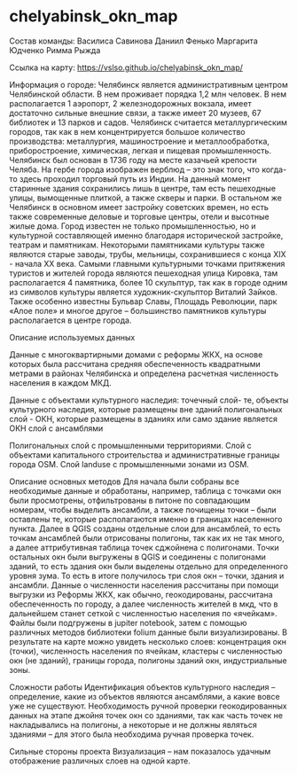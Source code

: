 # chelyabinsk_okn_map

Состав команды: 
Василиса Савинова
Даниил Фенько
Маргарита Юдченко
Римма Рыжда

Ссылка на карту: 
https://vslso.github.io/chelyabinsk_okn_map/ 

Информация о городе: 
Челябинск является административным центром Челябинской области. В нем проживает порядка 1,2 млн человек. В нем располагается 1 аэропорт, 2 железнодорожных вокзала, имеет достаточно сильные внешние связи, а также имеет 20 музеев, 67 библиотек и 13 парков и садов. Челябинск считается металлургическим городов, так как в нем концентрируется большое количество производства: металлургия, машиностроение и металлообработка, приборостроение, химическая, легкая и пищевая промышленность.
Челябинск был основан в 1736 году на месте казачьей крепости Челяба. На гербе города изображен верблюд – это знак того, что когда-то здесь проходил торговый путь из Индии. На данный момент старинные здания сохранились лишь в центре, там есть пешеходные улицы, вымощенные плиткой, а также скверы и парки. В остальном же Челябинск в основном имеет застройку советских времен, но есть также современные деловые и торговые центры, отели и высотные жилые дома. Город известен не только промышленностью, но и культурной составляющей именно благодаря исторической застройке, театрам и памятникам. Некоторыми памятниками культуры также являются старые заводы, трубы, мельницы, сохранившиеся с конца XIX - начала XX века.
Самыми главными культурными точками притяжения туристов и жителей города являются пешеходная улица Кировка, там располагается 4 памятника, более 10 скульптур, так как в городе одним из символов культуры является художник-скульптор Виталий Зайков. Также особенно известны Бульвар Славы, Площадь Революции, парк «Алое поле» и многое другое – большинство памятников культуры располагается в центре города. 

Описание используемых данных

Данные с многоквартирными домами с реформы ЖКХ, на основе которых была рассчитана средняя обеспеченность квадратными метрами в районах Челябинска и определена расчетная численность населения в каждом МКД.

Данные с объектами культурного наследия:
точечный слой- те, объекты культурного наследия, которые размещены вне зданий
полигональных слой - ОКН, которые размещены в зданиях или само здание является ОКН
слой с ансамблями

Полигональных слой  с промышленными территориями.
Слой с объектами капитального строительства и административные границы города OSM. 
Слой landuse с промышленными зонами из OSM.  

Описание основных методов 
Для начала были собраны все необходимые данные и обработаны, например, таблица с точками окн были просмотрены, отфильтрованы в питоне по совпадающим номерам, чтобы выделить ансамбли, а также почищены точки – были оставлены те, которые располагаются именно в границах населенного пункта. 
Далее в QGIS созданы отдельные слои для ансамблей, то есть точкам ансамблей были отрисованы полигоны, так как их не так много, а далее аттрибутивная таблица точек сджойнена с полигонами. Точки остальных окн были выгружены в QGIS  и соединены с полигонами зданий, то есть здания окн были выделены отдельно для определенного уровня зума. То есть в итоге получилось три слоя окн – точки, здания и ансамбли.
Данные о численности населения рассчитаны при помощи выгрузки из Реформы ЖКХ, как обычно, геокодированы, рассчитана обеспеченность по городу, а далее численность жителей в мкд, что в дальнейшем станет сеткой с численностью населения по «ячейкам». 
Файлы были подгружены в jupiter notebook, затем с помощью различных методов библиотеки folium данные были визуализированы. В результате на карте можно увидеть несколько слоев: концентрация окн (точки), численность населения по ячейкам, кластеры с численностью окн (не зданий), границы города, полигоны зданий окн, индустриальные зоны.

Сложности работы
Идентификация объектов культурного наследия – определение, какие из объектов являются ансамблями, а какие вовсе уже не существуют.
Необходимость ручной проверки геокодированных данных на этапе джойня точек окн со зданиями, так как часть точек не накладывались на полигоны, а некоторые и не должны являться зданиями – для этого была необходима ручная проверка точек. 

Сильные стороны проекта
Визуализация – нам показалось удачным отображение различных слоев на одной карте.
